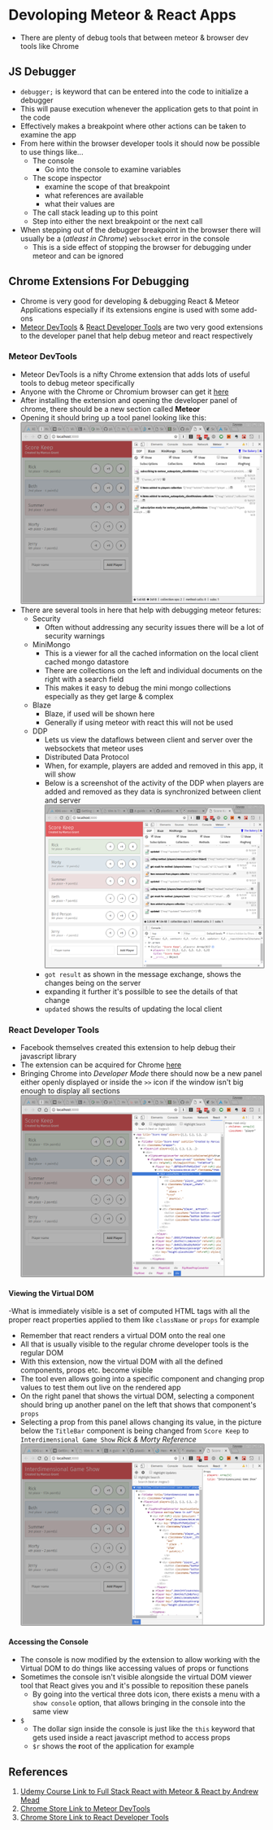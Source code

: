 # Devoloping Meteor & React Apps
- There are plenty of debug tools that between meteor & browser dev tools like Chrome 

## JS Debugger
- `debugger;` is keyword that can be entered into the code to initialize a debugger
- This will pause execution whenever the application gets to that point in the code
- Effectively makes a breakpoint where other actions can be taken to examine the app
- From here within the browser developer tools it should now be possible to use things like...
  - The console
    - Go into the console to examine variables 
  - The scope inspector 
    - examine the scope of that breakpoint
    - what references are available
    - what their values are
  - The call stack leading up to this point
  - Step into either the next breakpoint or the next call
- When stepping out of the debugger breakpoint in the browser there will usually be a (*atleast in Chrome*) `websocket` error in the console
  - This is a side effect of stopping the browser for debugging under meteor and can be ignored

## Chrome Extensions For Debugging
- Chrome is very good for developing & debugging React & Meteor Applications especially if its extensions engine is used with some add-ons
- [Meteor DevTools][2] & [React Developer Tools][3] are two very good extensions to the developer panel that help debug meteor and react respectively

### Meteor DevTools
- Meteor DevTools is a nifty Chrome extension that adds lots of useful tools to debug meteor specifically
- Anyone with the Chrome or Chromium browser can get it [here][2]
- After installing the extension and opening the developer panel of chrome, there should be a new section called **Meteor**
- Opening it should bring up a tool panel looking like this:
![Meteor DevTools in Chrome][a]
- There are several tools in here that help with debugging meteor fetures:
  - Security
    - Often without addressing any security issues there will be a lot of security warnings
  - MiniMongo
    - This is a viewer for all the cached information on the local client cached mongo datastore
    - There are collections on the left and individual documents on the right with a search field
    - This makes it easy to debug the mini mongo collections especially as they get large & complex
  - Blaze
    - Blaze, if used will be shown here
    - Generally if using meteor with react this will not be used
  - DDP
    - Lets us view the dataflows between client and server over the websockets that meteor uses
    - Distributed Data Protocol
    - When, for example, players are added and removed in this app, it will show
    - Below is a screenshot of the activity of the DDP when players are added and removed as they data is synchronized between client and server
![DDP Tool When Changing Local Mongo Store][e]
    - `got result` as shown in the message exchange, shows the changes being on the server
    - expanding it further it's possilble to see the details of that change
    - `updated` shows the results of updating the local client

### React Developer Tools
- Facebook themselves created this extension to help debug their javascript library
- The extension can be acquired for Chrome [here][3]
- Bringing Chrome into *Developer Mode* there should now be a new panel either openly displayed or inside the `>>` icon if the window isn't big enough to display all sections
![React Developer Tools Section Screenshot][b]

#### Viewing the Virtual DOM
-What is immediately visible is a set of computed HTML tags with all the proper react properties applied to them like `className` or `props` for example
- Remember that react renders a virtual DOM onto the real one
- All that is usually visible to the regular chrome developer tools is the regular DOM
- With this extension, now the virtual DOM with all the defined components, props etc. become visible
- The tool even allows going into a specific component and changing prop values to test them out live on the rendered app
- On the right panel that shows the virtual DOM, selecting a component should bring up another panel on the left that shows that component's `props`
- Selecting a prop from this panel allows changing its value, in the picture below the `TitleBar` component is being changed from `Score Keep` to `Interdimensional Game Show` *Rick & Morty Reference*
![TitleBar Component Being Changed By React Developer Tools][c]

#### Accessing the Console
- The console is now modified by the extension to allow working with the Virtual DOM to do things like accessing values of props or functions
- Sometimes the console isn't visible alongside the virtual DOM viewer tool that React gives you and it's possible to reposition these panels
  - By going into the vertical three dots icon, there exists a menu with a `show console` option, that allows bringing in the console into the same view
- `$`
  - The dollar sign inside the console is just like the `this` keyword that gets used inside a react javascript method to access props
  - `$r` shows the **r**oot of the application for example




## References
[1]: http://bit.ly/2xOadaU "Udemy Course on Full Stack Web Apps with Meteor & React"
[2]: http://bit.ly/2fELXlm "Chrome Extension: Meteor DevTools"
[3]: http://bit.ly/1dGLkxb "Chrome Extension: React Developer Tools"

[a]: ./images/meteor-devtools.png "Screenshot of App with Meteor DevTools"
[b]: ./images/react-devtools.png "Screenshot of App with React Developer Tools"
[c]: ./images/react-devtool-change-title.png "Screenshot of App React Tool Change of Title"
[d]: ./images/react-devtools-console.png "Screenshot of React Tools Console"
[e]: ./images/meteor-devtools-ddp.png "Screenshot of Meteor DevTools DDP View"

1. [Udemy Course Link to Full Stack React with Meteor & React by Andrew Mead][1]
2. [Chrome Store Link to Meteor DevTools][2]
3. [Chrome Store Link to React Developer Tools][3]
